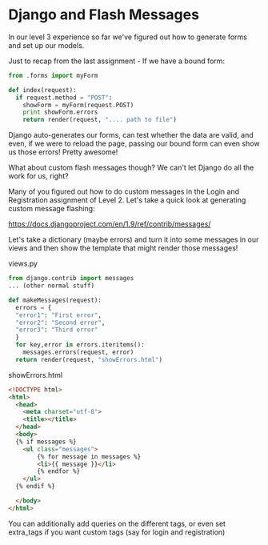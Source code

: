 # Django and Flash Messages
In our level 3 experience so far we've figured out how to generate forms and set up our models.

Just to recap from the last assignment - If we have a bound form:

```python
from .forms import myForm

def index(request):
  if request.method = "POST":
    showForm = myForm(request.POST)
    print showForm.errors
    return render(request, ".... path to file")
```

Django auto-generates our forms, can test whether the data are valid, and even, if we were to reload the page, passing our bound form can even show us those errors!  Pretty awesome!

What about custom flash messages though?  We can't let Django do all the work for us, right?

Many of you figured out how to do custom messages in the Login and Registration assignment of Level 2.  Let's take a quick look at generating custom message flashing:

https://docs.djangoproject.com/en/1.9/ref/contrib/messages/

Let's take a dictionary (maybe errors) and turn it into some messages in our views and then show the template that might render those messages!

views.py
```python
from django.contrib import messages
... (other normal stuff)

def makeMessages(request):
  errors = {
  "error1": "First error",
  "error2": "Second error",
  "error3": "Third error"
  }
  for key,error in errors.iteritems():
    messages.errors(request, error)
  return render(request, "showErrors.html")
```

showErrors.html
```html
<!DOCTYPE html>
<html>
  <head>
    <meta charset="utf-8">
    <title></title>
  </head>
  <body>
  {% if messages %}
    <ul class="messages">
        {% for message in messages %}
        <li>{{ message }}</li>
        {% endfor %}
    </ul>
  {% endif %}

  </body>
</html>
```

You can additionally add queries on the different tags, or even set extra_tags if you want custom tags (say for login and registration)
